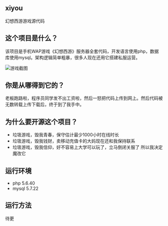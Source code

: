 xiyou
------------
幻想西游游戏源代码

这个项目是什么？
------------
该项目是手机WAP游戏《幻想西游》服务器全套代码，开发语言使用php，数据库使用mysql。架构逻辑简单粗暴，很多人现在还用它搭建私服运营。

![游戏截图](https://github.com/niushiqi/xiyou/blob/master/images/xiyou-home.jpg)

你是从哪得到它的？
------------
老板跑路啦，程序员同学发不出工资啦，然后一怒把代码上传到网上。然后代码被无数转载上传下载后，终于到了我手中。

为什么要开源这个项目？
------------
- 垃圾游戏，毁我青春，保守估计最少1000小时在线时长
- 垃圾游戏，毁我钱财，卖移动充值卡的大妈现在还和我保持联系
- 垃圾游戏，毁我信仰，好不容易上大学可以玩了，立马倒闭关服了
所以我决定魔改它

运行环境
------------
- php 5.6.40
- mysql 5.7.22

运行方法
------------
待更
